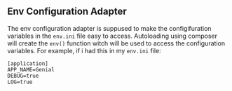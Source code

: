 ## Env Configuration Adapter
The env configuration adapter is suppused to make the configifuration variables in the `env.ini` file easy to access. Autoloading using composer will create the `env()` function witch will be used to access the configuration variables. For example, if i had this in my `env.ini` file:
```
[application]
APP_NAME=Genial
DEBUG=true
LOG=true
```
